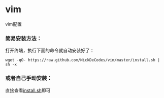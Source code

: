 # vim
vim配置

### 简易安装方法：

打开终端，执行下面的命令就自动安装好了：

`wget -qO- https://raw.github.com/NickDeCodes/vim/master/install.sh | sh -x`

### 或者自己手动安装：

直接查看[install.sh](install.sh)即可
